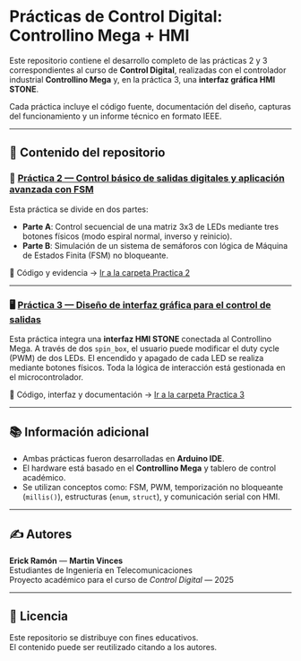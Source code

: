 # Prácticas de Control Digital: Controllino Mega + HMI

Este repositorio contiene el desarrollo completo de las prácticas 2 y 3 correspondientes al curso de **Control Digital**, realizadas con el controlador industrial **Controllino Mega** y, en la práctica 3, una **interfaz gráfica HMI STONE**.

Cada práctica incluye el código fuente, documentación del diseño, capturas del funcionamiento y un informe técnico en formato IEEE.

---

## 📂 Contenido del repositorio

### 🔧 [Práctica 2 — Control básico de salidas digitales y aplicación avanzada con FSM](./Practica%202/)

Esta práctica se divide en dos partes:
- **Parte A**: Control secuencial de una matriz 3x3 de LEDs mediante tres botones físicos (modo espiral normal, inverso y reinicio).
- **Parte B**: Simulación de un sistema de semáforos con lógica de Máquina de Estados Finita (FSM) no bloqueante.

📁 Código y evidencia → [Ir a la carpeta Practica 2](./Practica%202/)

---

### 🖥️ [Práctica 3 — Diseño de interfaz gráfica para el control de salidas](./Practica%203/)

Esta práctica integra una **interfaz HMI STONE** conectada al Controllino Mega. A través de dos `spin_box`, el usuario puede modificar el duty cycle (PWM) de dos LEDs. El encendido y apagado de cada LED se realiza mediante botones físicos. Toda la lógica de interacción está gestionada en el microcontrolador.

📁 Código, interfaz y documentación → [Ir a la carpeta Practica 3](./Practica%203/)

---

## 📚 Información adicional

- Ambas prácticas fueron desarrolladas en **Arduino IDE**.
- El hardware está basado en el **Controllino Mega** y tablero de control académico.
- Se utilizan conceptos como: FSM, PWM, temporización no bloqueante (`millis()`), estructuras (`enum`, `struct`), y comunicación serial con HMI.

---

## ✍ Autores

**Erick Ramón** — **Martin Vinces**  
Estudiantes de Ingeniería en Telecomunicaciones  
Proyecto académico para el curso de *Control Digital* — 2025

---

## 📄 Licencia

Este repositorio se distribuye con fines educativos.  
El contenido puede ser reutilizado citando a los autores.
